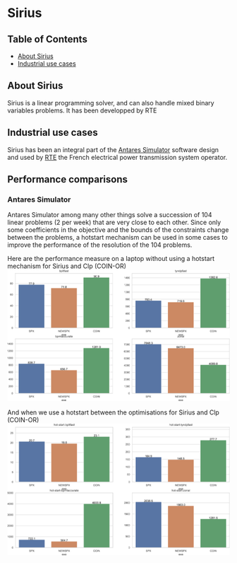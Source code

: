 # Sirius

## Table of Contents

* [About Sirius](#about-sirius)
* [Industrial use cases](#industrial-use-cases)

## About Sirius

Sirius is a linear programming solver, and can also handle mixed binary variables problems. It has been developped by RTE

## Industrial use cases

Sirius has been an integral part of the [Antares Simulator](https://antares-simulator.org/) software design and used by [RTE](https://www.rte-france.com/) the French electrical power transmission system operator.

## Performance comparisons

### Antares Simulator
Antares Simulator among many other things solve a succession of 104 linear problems (2 per week) that are very close to each other. Since only some coefficients in the objective and the bounds of the constraints change between the problems, a hotstart mechanism can be used in some cases to improve the performance of the resolution of the 104 problems.

Here are the performance measure on a laptop without using a hotstart mechanism for Sirius and Clp (COIN-OR) 
![Antares_Sirius_vs_Coin_coldstart](resources/Antares_Sirius_vs_Coin_coldstart.png)

And when we use a hotstart between the optimisations for Sirius and Clp (COIN-OR) 
![Antares_Sirius_vs_Coin_hotstart](resources/Antares_Sirius_vs_Coin_hotstart.png)
